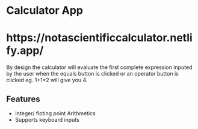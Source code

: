<h1> Calculator App </h1>
<h1>https://notascientificcalculator.netlify.app/ </h1>

By design the calculator will evaluate the first complete expression inputed by the user when the equals button is clicked or an operator button is clicked eg. 1+1*2 will give you 4.

<h2>Features </h2>
<ul>
<li> Integer/ floting point Arithmetics </li>
<li> Supports keyboard inputs </li> 
</ul>
